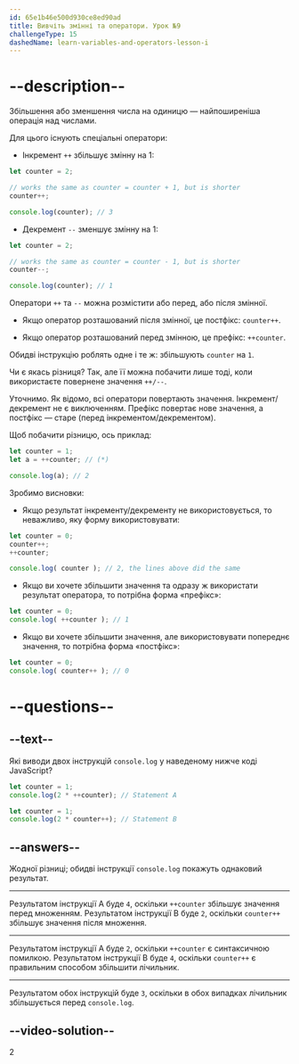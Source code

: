 ```yaml
---
id: 65e1b46e500d930ce8ed90ad
title: Вивчіть змінні та оператори. Урок №9
challengeType: 15
dashedName: learn-variables-and-operators-lesson-i
---
```


# --description--

Збільшення або зменшення числа на одиницю — найпоширеніша операція над числами.

Для цього існують спеціальні оператори:

- Інкремент `++` збільшує змінну на 1:

```js
let counter = 2;

// works the same as counter = counter + 1, but is shorter
counter++;      

console.log(counter); // 3
```

- Декремент `--` зменшує змінну на 1:

```js
let counter = 2;

// works the same as counter = counter - 1, but is shorter
counter--;

console.log(counter); // 1
```

Оператори `++` та `--` можна розмістити або перед, або після змінної.

- Якщо оператор розташований після змінної, це постфікс: `counter++`.

- Якщо оператор розташований перед змінною, це префікс: `++counter`.

Обидві інструкцію роблять одне і те ж: збільшують `counter` на `1`.

Чи є якась різниця? Так, але її можна побачити лише тоді, коли використаєте повернене значення `++/--`.

Уточнимо. Як відомо, всі оператори повертають значення. Інкремент/декремент не є виключенням. Префікс повертає нове значення, а постфікс — старе (перед інкрементом/декрементом).

Щоб побачити різницю, ось приклад:

```js
let counter = 1;
let a = ++counter; // (*)

console.log(a); // 2
```

Зробимо висновки:

- Якщо результат інкременту/декременту не використовується, то неважливо, яку форму використовувати:

```js
let counter = 0;
counter++;
++counter;

console.log( counter ); // 2, the lines above did the same
```

- Якщо ви хочете збільшити значення та одразу ж використати результат оператора, то потрібна форма «префікс»:

```js
let counter = 0;
console.log( ++counter ); // 1
```

- Якщо ви хочете збільшити значення, але використовувати попереднє значення, то потрібна форма «постфікс»:

```js 
let counter = 0;
console.log( counter++ ); // 0
```

# --questions--

## --text--

Які виводи двох інструкцій `console.log` у наведеному нижче коді JavaScript?

```js
let counter = 1;
console.log(2 * ++counter); // Statement A
```

```js
let counter = 1;
console.log(2 * counter++); // Statement B
```

## --answers--

Жодної різниці; обидві інструкції `console.log` покажуть однаковий результат.

---

Результатом інструкції A буде `4`, оскільки `++counter` збільшує значення перед множенням. Результатом інструкції B буде `2`, оскільки `counter++` збільшує значення після множення.

---

Результатом інструкції A буде `2`, оскільки `++counter` є синтаксичною помилкою. Результатом інструкції B буде `4`, оскільки `counter++` є правильним способом збільшити лічильник.

---

Результатом обох інструкцій буде `3`, оскільки в обох випадках лічильник збільшується перед `console.log`.


## --video-solution--

2
